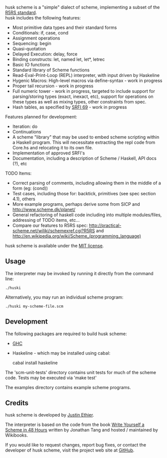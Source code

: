 husk scheme is a "simple" dialect of scheme, implementing a subset of the [R5RS standard](http://www.schemers.org/Documents/Standards/R5RS/HTML/).  
husk includes the following features:

- Most primitive data types and their standard forms
- Conditionals: if, case, cond
- Assignment operations
- Sequencing: begin
- Quasi-quotation
- Delayed Execution: delay, force
- Binding constructs: let, named let, let*, letrec
- Basic IO functions
- Standard library of Scheme functions
- Read-Eval-Print-Loop (REPL) interpreter, with input driven by Haskeline
- Hygenic Macros: High-level macros via define-syntax - work in progress
- Proper tail recursion - work in progress
- Full numeric tower - work in progress, targeted to include support for parsing/storing types (exact, inexact, etc), support for operations on these types as well as mixing types, other constraints from spec.
- Hash tables, as specified by [SRFI 69](http://srfi.schemers.org/srfi-69/srfi-69.html) - work in progress 

Features planned for development:

- Iteration: do
- Continuations
- A scheme "library" that may be used to embed scheme scripting within a Haskell program. This will necessitate extracting the repl code from Core.hs and relocating it to its own file.
- Implementation of approved SRFI's
- Documentation, including a description of Scheme / Haskell, API docs (?), etc

TODO Items:

- Correct parsing of comments, including allowing them in the middle of a form (eg: (cond))
- Test cases, including those for: backtick, primitives (see spec section 4.1), others
- More example programs, perhaps derive some from SICP and http://www.scheme.dk/planet/
- General refactoring of haskell code including into multiple modules/files, addressing of TODO items, etc...
- Compare our features to R5RS spec: <http://practical-scheme.net/wiliki/schemexref.cgi?R5RS> and <http://en.wikipedia.org/wiki/Scheme_(programming_language)>

husk scheme is available under the [MIT license](http://www.opensource.org/licenses/mit-license.php).

Usage
-----

The interpreter may be invoked by running it directly from the command line:

    ./huski

Alternatively, you may run an individual scheme program:

    ./huski my-scheme-file.scm


Development
-----------

The following packages are required to build husk scheme:

- [GHC](http://www.haskell.org/ghc/)
- Haskeline - which may be installed using cabal:

    cabal install haskeline

The 'scm-unit-tests' directory contains unit tests for much of the scheme code. Tests may be executed via 'make test'

The examples directory contains example scheme programs.


Credits
-------

husk scheme is developed by [Justin Ethier](http://github.com/justinethier).

The interpreter is based on the code from the book [Write Yourself a Scheme in 48 Hours](http://en.wikibooks.org/wiki/Write_Yourself_a_Scheme_in_48_Hours) written by Jonathan Tang and hosted / maintained by Wikibooks.

If you would like to request changes, report bug fixes, or contact the developer of husk scheme, visit the project web site at [GitHub](http://github.com/justinethier/husk-scheme).

